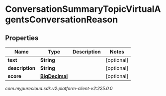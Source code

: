 # ConversationSummaryTopicVirtualAgentsConversationReason


## Properties

| Name | Type | Description | Notes |
| ------------ | ------------- | ------------- | ------------- |
| **text** | **String** |  |  [optional] |
| **description** | **String** |  |  [optional] |
| **score** | [**BigDecimal**](BigDecimal) |  |  [optional] |




_com.mypurecloud.sdk.v2:platform-client-v2:225.0.0_
